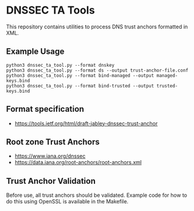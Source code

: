# DNSSEC TA Tools

This repository contains utilities to process DNS trust anchors formatted in XML.

## Example Usage

    python3 dnssec_ta_tool.py --format dnskey
    python3 dnssec_ta_tool.py --format ds --output trust-anchor-file.conf
    python3 dnssec_ta_tool.py --format bind-managed --output managed-keys.bind
    python3 dnssec_ta_tool.py --format bind-trusted --output trusted-keys.bind

## Format specification

- https://tools.ietf.org/html/draft-jabley-dnssec-trust-anchor

## Root zone Trust Anchors

- https://www.iana.org/dnssec
- https://data.iana.org/root-anchors/root-anchors.xml

## Trust Anchor Validation

Before use, all trust anchors should be validated. Example code for how to do this using OpenSSL is available in the Makefile.
